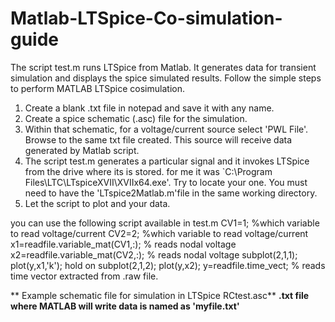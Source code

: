 # Matlab-LTSpice-Co-simulation-guide
The script test.m runs LTSpice from Matlab. It generates data for transient simulation and displays the spice simulated results.
Follow the simple steps to perform MATLAB LTSpice cosimulation.
1. Create a blank .txt file in notepad and save it with any name.
2. Create a spice schematic (.asc) file for the simulation.
3. Within that schematic, for a voltage/current source select 'PWL File'. Browse to the same txt file created. 
This source will receive data generated by Matlab script. 
4. The script test.m generates a particular signal and it invokes LTSpice from the drive where its is stored.
for me it was `C:\Program Files\LTC\LTspiceXVII\XVIIx64.exe'. Try to locate your one. You must need to have
the 'LTspice2Matlab.m'file in the same working directory.
5. Let the script to plot and your data.

you can use the following script available in test.m
CV1=1; %which variable to read voltage/current
CV2=2; %which variable to read voltage/current
x1=readfile.variable_mat(CV1,:); % reads nodal voltage
x2=readfile.variable_mat(CV2,:); % reads nodal voltage
subplot(2,1,1);
plot(y,x1,'k');
hold on
subplot(2,1,2);
plot(y,x2);
y=readfile.time_vect; % reads time vector extracted from .raw file.


** Example schematic file for simulation in LTSpice RCtest.asc**
**.txt file where MATLAB will write data is named as 'myfile.txt'**
